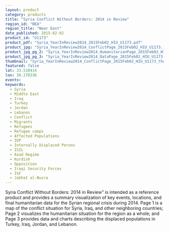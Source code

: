 ```yaml
---
layout: product
category: products
title: "Syria Conflict Without Borders: 2014 in Review"
region_id: "NEA"
region_title: "Near East"
date_published: 2015-02-02
product_id: "U1173"
product_pdf: "Syria_YearInReview2014_2015Feb02_HIU_U1173.pdf"
product_jpg: "Syria_YearInReview2014_ConflictPage_2015Feb02_HIU_U1173.jpg"
product_jpg_pg_2: "Syria_YearInReview2014_HumanitarianPage_2015Feb02_HIU_U1173.jpg"
product_jpg_pg_3: "Syria_YearInReview2014_DataPage_2015Feb02_HIU_U1173.jpg"
thumbnail: "Syria_YearInReview2014_ConflictPage_2015Feb02_HIU_U1173_thumb.jpg"
featured: false
lat: 33.510414 
lon: 36.278336
events:
keywords:
  - Syria
  - Middle East
  - Iraq
  - Turkey
  - Jordan
  - Lebanon
  - Conflict
  - Migrants
  - Refugees
  - Refugee camps
  - Affected Populations
  - IDP
  - Internally Displaced Perons
  - ISIL
  - Asad Regime
  - Kurdish
  - Opposition
  - Iraqi Security Forces
  - ISF
  - Jabhat al-Nusra
---
```

Syria Conflict Without Borders:  2014 in Review” is intended as a reference product and provides a summary visualization of key events, locations, and final humanitarian data for the Syrian regional crisis during 2014.  Page 1 is a map of the conflict situation for Syria, Iraq, and other neighboring countries; Page 2 visualizes the humanitarian situation for the region as a whole; and Page 3 provides data and charts describing the displaced populations in Turkey, Iraq, Jordan, and Lebanon.
